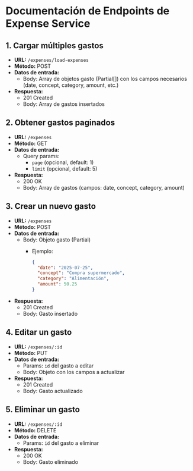# Documentación de Endpoints de Expense Service

## 1. Cargar múltiples gastos
- **URL:** `/expenses/load-expenses`
- **Método:** POST
- **Datos de entrada:**
  - Body: Array de objetos gasto (Partial<IExpense>[]) con los campos necesarios (date, concept, category, amount, etc.)
- **Respuesta:**
  - 201 Created
  - Body: Array de gastos insertados

## 2. Obtener gastos paginados
- **URL:** `/expenses`
- **Método:** GET
- **Datos de entrada:**
  - Query params:
    - `page` (opcional, default: 1)
    - `limit` (opcional, default: 5)
- **Respuesta:**
  - 200 OK
  - Body: Array de gastos (campos: date, concept, category, amount)

## 3. Crear un nuevo gasto
- **URL:** `/expenses`
- **Método:** POST
- **Datos de entrada:**
  - Body: Objeto gasto (Partial<IExpense>)
    - Ejemplo:
      ```json
      {
        "date": "2025-07-25",
        "concept": "Compra supermercado",
        "category": "Alimentación",
        "amount": 50.25
      }
      ```
- **Respuesta:**
  - 201 Created
  - Body: Gasto insertado

## 4. Editar un gasto
- **URL:** `/expenses/:id`
- **Método:** PUT
- **Datos de entrada:**
  - Params: `id` del gasto a editar
  - Body: Objeto con los campos a actualizar
- **Respuesta:**
  - 201 Created
  - Body: Gasto actualizado

## 5. Eliminar un gasto
- **URL:** `/expenses/:id`
- **Método:** DELETE
- **Datos de entrada:**
  - Params: `id` del gasto a eliminar
- **Respuesta:**
  - 200 OK
  - Body: Gasto eliminado
